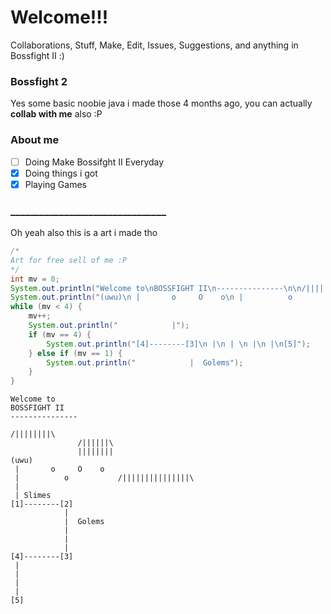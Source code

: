 # Welcome!!!
Collaborations, Stuff, Make, Edit, Issues, Suggestions, and anything in Bossfight II :)
### Bossfight 2
Yes some basic noobie java i made those 4 months ago, you can actually __collab with me__ also :P
### About me
- [ ] Doing Make Bossifght II Everyday
- [x] Doing things i got
- [x] Playing Games
### ________________________________
Oh yeah also this is a art i made tho
```java
/*
Art for free sell of me :P
*/
int mv = 0;
System.out.println("Welcome to\nBOSSFIGHT II\n---------------\n\n/||||||||\\\n               /||||||\\\n               ||||||||");
System.out.println("(uwu)\n |       o     O    o\n |          o           /|||||||||||||||\\\n |\n | Slimes\n[1]--------[2]");
while (mv < 4) {
    mv++;
    System.out.println("            |");
    if (mv == 4) {
        System.out.println("[4]--------[3]\n |\n | \n |\n |\n[5]");
    } else if (mv == 1) {
        System.out.println("            |  Golems");
    }
} 
```
```
Welcome to
BOSSFIGHT II
---------------

/||||||||\
               /||||||\
               ||||||||
(uwu)
 |       o     O    o
 |          o           /|||||||||||||||\
 |
 | Slimes
[1]--------[2]
            |
            |  Golems
            |
            |
            |
[4]--------[3]
 |
 | 
 |
 |
[5]
```
